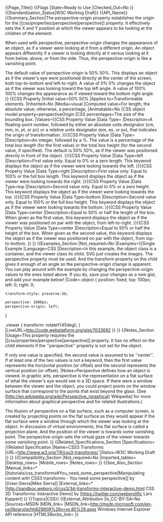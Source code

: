 {{Page_Title}}
{{Flags
|State=Ready to Use
|Checked_Out=No
}}
{{Standardization_Status|W3C Working Draft}}
{{API_Name}}
{{Summary_Section|The perspective-origin property establishes the origin for the [[css/properties/perspective|perspective]] property. It effectively sets the X and Y position at which the viewer appears to be looking at the children of the element. 

When used with perspective, perspective-origin changes the appearance of an object, as if a viewer were looking at it from a different origin. An object appears differently if a viewer is looking directly at it versus looking at it from below, above, or from the side. Thus, the perspective-origin is like a vanishing point. 

The default value of perspective-origin is 50% 50%. This displays an object as if the viewer's eye were positioned directly at the center of the screen, both top-to-bottom and left-to-right. A value of 0% 0% changes the object as if the viewer was looking toward the top left angle. A value of 100% 100% changes the appearance as if viewed toward the bottom right angle.
}}
{{CSS Property
|Initial value=50% 50%
|Applies to=Transformable elements.
|Inherited=No
|Media=visual
|Computed value=For length, the absolute value; otherwise, a percentage,
|Animatable=No
|CSS object model property=perspectiveOrigin
|CSS percentages=The size of the bounding box.
|Values={{CSS Property Value
|Data Type=<length>
|Description=A floating-point number, followed by either an absolute units designator (cm, mm, in, pt, or pc) or a relative units designator (em, ex, or px), that indicates the origin of transformation.
}}{{CSS Property Value
|Data Type=<percentage>
|Description=An integer, followed by a %. The value is a percentage of the total box length (for the first value) or the total box height (for the second value, if specified). The default is 50% 50%, as if the viewer was positioned directly in front of the object.
}}{{CSS Property Value
|Data Type=left
|Description=First value only. Equal to 0% or a zero length. This keyword displays the object as if the viewer were looking towards the left.
}}{{CSS Property Value
|Data Type=right
|Description=First value only. Equal to 100% or the full box length. This keyword displays the object as if the viewer were looking towards the right.
}}{{CSS Property Value
|Data Type=top
|Description=Second value only. Equal to 0% or a zero height. This keyword displays the object as if the viewer were looking towards the top.
}}{{CSS Property Value
|Data Type=bottom
|Description=Second value only. Equal to 100% or the full box height. This keyword displays the object as if the viewer were looking towards the bottom.
}}{{CSS Property Value
|Data Type=center
|Description=Equal to 50% or half the length of the box. When given as the first value, this keyword displays the object as if the viewer was positioned on par with the object, from left-to-right.
}}{{CSS Property Value
|Data Type=center
|Description=Equal to 50% or half the height of the box. When given as the second value, this keyword displays the object as if the viewer was positioned on par with the object, from top-to-bottom.
}}
}}
{{Examples_Section
|Not_required=No
|Examples={{Single Example
|Language=CSS
|Description=In this example, the object class is a container, and the viewer class its child. SVG just creates the images. The perspective property must be used. And the transform property on the child gives it enough of an angle so the perspective-origin change is apparent. You can play around with the example by changing the perspective-origin values to the ones listed above. If you do, save your changes as a new gist, and add your example below!
|Code=.object {
    position: fixed;
    top: 100px;
    left: 0;
    right: 0;

    transform-style: preserve-3d;

    perspective: 1000px;
    perspective-origin: left;
}

.viewer {
    transform: rotateY(45deg);
}
|LiveURL=http://code.webplatform.org/gist/7033692
}}
}}
{{Notes_Section
|Usage=This property requires the [[css/properties/perspective|perspective]] property. It has no effect on the child elements if the ''perspective'' property is not set for the object.

If only one value is specified, the second value is assumed to be ''center''. If at least one of the two values is not a keyword, then the first value represents the horizontal position (or offset) and the second represents the vertical position (or offset).
|Notes=Perspective defines how an object is viewed. In graphic arts, perspective is the representation on a flat surface of what the viewer's eye would see in a 3D space. If there were a window between the viewer and the object, you could project points on the window surface that correspond to the points that exist beyond the glass. (See [http://en.wikipedia.org/wiki/Perspective_(graphical) Wikipedia] for more information about graphical perspective and for related illustrations.)

The illusion of perspective on a flat surface, such as a computer screen, is created by projecting points on the flat surface as they would appear if the flat surface were a window through which the viewer was looking at the object. In discussion of virtual environments, this flat surface is called a projection plane. And the position of the viewer is towards some vanishing point. The perspective-origin sets the virtual gaze of the viewer towards some vanishing point.
}}
{{Related_Specifications_Section
|Specifications={{Related Specification
|Name=CSS3 Transforms
|URL=http://www.w3.org/TR/css3-transforms/
|Status=W3C Working Draft
}}
}}
{{Compatibility_Section
|Not_required=No
|Imported_tables=
|Desktop_rows=
|Mobile_rows=
|Notes_rows=
}}
{{See_Also_Section
|Manual_links=* [[tutorials/css_transforms#You_need_some_perspective|Manipulating content with CSS3 transforms - You need some perspective]] by [[User:Sierra|Mike Sierra]]
|External_links=* [http://sandbox.webpro.nl/css3/3d-transforms-interactive-demo.html CSS 3D Transforms: Interactive Demo] by [https://twitter.com/webprolific Lars Kappert]
}}
{{Topics|CSS}}
{{External_Attribution
|Is_CC-BY-SA=No
|Sources=MSDN
|MDN_link=
|MSDN_link=http://msdn.microsoft.com/en-us/library/ie/hh828809%28v=vs.85%29.aspx Windows Internet Explorer API reference
|HTML5Rocks_link=
}}